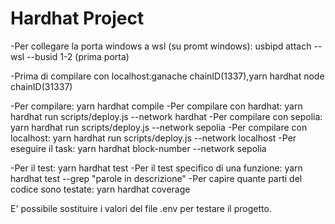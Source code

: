 # Hardhat Project

-Per collegare la porta windows a wsl (su promt windows): usbipd attach --wsl --busid 1-2
(prima porta)

-Prima di compilare con localhost:ganache chainID(1337),yarn hardhat node chainID(31337)

-Per compilare: yarn hardhat compile
-Per compilare con hardhat: yarn hardhat run scripts/deploy.js --network hardhat
-Per compilare con sepolia: yarn hardhat run scripts/deploy.js --network sepolia
-Per compilare con localhost: yarn hardhat run scripts/deploy.js --network localhost
-Per eseguire il task: yarn hardhat block-number --network sepolia

-Per il test: yarn hardhat test
-Per il test specifico di una funzione: yarn hardhat test --grep "parole in descrizione"
-Per capire quante parti del codice sono testate: yarn hardhat coverage

E' possibile sostituire i valori del file .env per testare il progetto.
